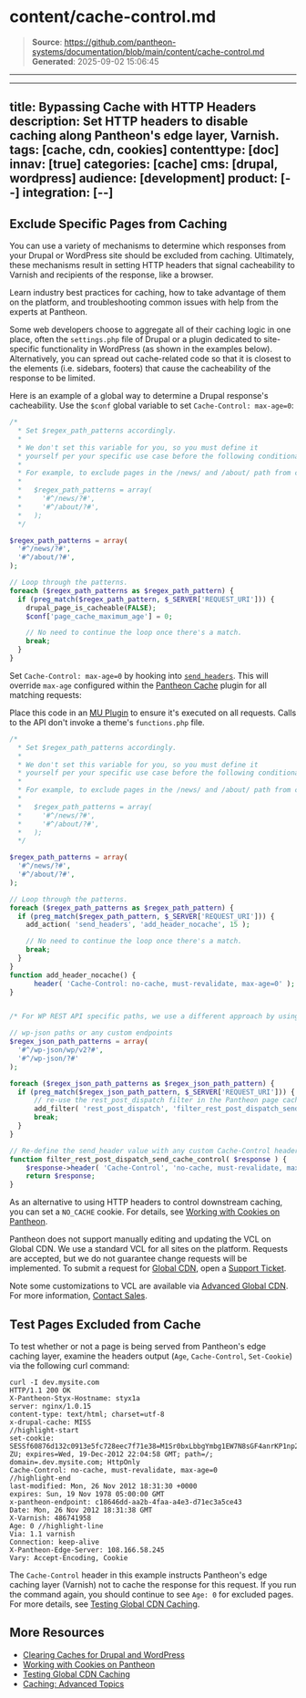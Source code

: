 # content/cache-control.md

> **Source**: https://github.com/pantheon-systems/documentation/blob/main/content/cache-control.md
> **Generated**: 2025-09-02 15:06:45

---

---
title: Bypassing Cache with HTTP Headers
description: Set HTTP headers to disable caching along Pantheon's edge layer, Varnish.
tags: [cache, cdn, cookies]
contenttype: [doc]
innav: [true]
categories: [cache]
cms: [drupal, wordpress]
audience: [development]
product: [--]
integration: [--]
---

## Exclude Specific Pages from Caching

You can use a variety of mechanisms to determine which responses from your Drupal or WordPress site should be excluded from caching. Ultimately, these mechanisms result in setting HTTP headers that signal cacheability to Varnish and recipients of the response, like a browser.

<Enablement title="Agency WebOps Training" link="https://pantheon.io/learn-pantheon?docs" campaign="webops-cache-control">

Learn industry best practices for caching, how to take advantage of them on the platform, and troubleshooting common issues with help from the experts at Pantheon.

</Enablement>

Some web developers choose to aggregate all of their caching logic in one place, often the `settings.php` file of Drupal or a plugin dedicated to site-specific functionality in WordPress (as shown in the examples below). Alternatively, you can spread out cache-related code so that it is closest to the elements (i.e. sidebars, footers) that cause the cacheability of the response to be limited.

<TabList>

<Tab title="Drupal" id="d7" active={true}>

Here is an example of a global way to determine a Drupal response's cacheability. Use the `$conf` global variable to set `Cache-Control: max-age=0`:

```php
/*
  * Set $regex_path_patterns accordingly.
  *
  * We don't set this variable for you, so you must define it
  * yourself per your specific use case before the following conditional.
  *
  * For example, to exclude pages in the /news/ and /about/ path from cache, set:
  *
  *   $regex_path_patterns = array(
  *     '#^/news/?#',
  *     '#^/about/?#',
  *   );
  */

$regex_path_patterns = array(
  '#^/news/?#',
  '#^/about/?#',
);

// Loop through the patterns.
foreach ($regex_path_patterns as $regex_path_pattern) {
  if (preg_match($regex_path_pattern, $_SERVER['REQUEST_URI'])) {
    drupal_page_is_cacheable(FALSE);
    $conf['page_cache_maximum_age'] = 0;

    // No need to continue the loop once there's a match.
    break;
  }
}
```

</Tab>

<Tab title="WordPress" id="wp">

Set `Cache-Control: max-age=0` by hooking into [`send_headers`](https://codex.wordpress.org/Plugin_API/Action_Reference/send_headers). This will override `max-age` configured within the [Pantheon Cache](/guides/wordpress-configurations/wordpress-cache-plugin) plugin for all matching requests:

<Alert title="Note" type="info">

Place this code in an [MU Plugin](/guides/wordpress-configurations/mu-plugin) to ensure it's executed on all requests. Calls to the API don't invoke a theme's `functions.php` file.

</Alert>

```php
/*
  * Set $regex_path_patterns accordingly.
  *
  * We don't set this variable for you, so you must define it
  * yourself per your specific use case before the following conditional.
  *
  * For example, to exclude pages in the /news/ and /about/ path from cache, set:
  *
  *   $regex_path_patterns = array(
  *     '#^/news/?#',
  *     '#^/about/?#',
  *   );
  */

$regex_path_patterns = array(
  '#^/news/?#',
  '#^/about/?#',
);

// Loop through the patterns.
foreach ($regex_path_patterns as $regex_path_pattern) {
  if (preg_match($regex_path_pattern, $_SERVER['REQUEST_URI'])) {
    add_action( 'send_headers', 'add_header_nocache', 15 );

    // No need to continue the loop once there's a match.
    break;
  }
}
function add_header_nocache() {
      header( 'Cache-Control: no-cache, must-revalidate, max-age=0' );
}


/* For WP REST API specific paths, we use a different approach by using the rest_post_dispatch filter */

// wp-json paths or any custom endpoints
$regex_json_path_patterns = array(
  '#^/wp-json/wp/v2?#',
  '#^/wp-json/?#'
);

foreach ($regex_json_path_patterns as $regex_json_path_pattern) {
  if (preg_match($regex_json_path_pattern, $_SERVER['REQUEST_URI'])) {
      // re-use the rest_post_dispatch filter in the Pantheon page cache plugin
      add_filter( 'rest_post_dispatch', 'filter_rest_post_dispatch_send_cache_control', 12 );
      break;
  }
}

// Re-define the send_header value with any custom Cache-Control header
function filter_rest_post_dispatch_send_cache_control( $response ) {
    $response->header( 'Cache-Control', 'no-cache, must-revalidate, max-age=0' );
    return $response;
}
```

</Tab>

</TabList>

As an alternative to using HTTP headers to control downstream caching, you can set a `NO_CACHE` cookie. For details, see [Working with Cookies on Pantheon](/cookies).

<Alert title="Warning" type="danger">

Pantheon does not support manually editing and updating the VCL on Global CDN. We use a standard VCL for all sites on the platform. Requests are accepted, but we do not guarantee change requests will be implemented. To submit a request for [Global CDN](/guides/global-cdn), open a [Support Ticket](/guides/support/contact-support/#general-support-ticket).

Note some customizations to VCL are available via [Advanced Global CDN](/guides/professional-services/advanced-global-cdn). For more information, [Contact Sales](https://pantheon.io/contact-us).

</Alert>

## Test Pages Excluded from Cache
To test whether or not a page is being served from Pantheon's edge caching layer, examine the headers output (`Age`, `Cache-Control`, `Set-Cookie`) via the following curl command:

```bash{outputLines: 2-20}
curl -I dev.mysite.com
HTTP/1.1 200 OK
X-Pantheon-Styx-Hostname: styx1a
server: nginx/1.0.15
content-type: text/html; charset=utf-8
x-drupal-cache: MISS
//highlight-start
set-cookie: SESSf60876d132c0913e5fc728eec7f71e38=M1Sr0bxLbbgYmbg1EW7N8sGF4anrKP1np25EkYta-ZU; expires=Wed, 19-Dec-2012 22:04:58 GMT; path=/; domain=.dev.mysite.com; HttpOnly
Cache-Control: no-cache, must-revalidate, max-age=0
//highlight-end
last-modified: Mon, 26 Nov 2012 18:31:30 +0000
expires: Sun, 19 Nov 1978 05:00:00 GMT
x-pantheon-endpoint: c18646dd-aa2b-4faa-a4e3-d71ec3a5ce43
Date: Mon, 26 Nov 2012 18:31:38 GMT
X-Varnish: 486741958
Age: 0 //highlight-line
Via: 1.1 varnish
Connection: keep-alive
X-Pantheon-Edge-Server: 108.166.58.245
Vary: Accept-Encoding, Cookie
```

The `Cache-Control` header in this example instructs Pantheon's edge caching layer (Varnish) not to cache the response for this request. If you run the command again, you should continue to see `Age: 0` for excluded pages. For more details, see [Testing Global CDN Caching](/guides/global-cdn/test-global-cdn-caching).

## More Resources
* [Clearing Caches for Drupal and WordPress](/clear-caches)
* [Working with Cookies on Pantheon](/cookies)
* [Testing Global CDN Caching](/guides/global-cdn/test-global-cdn-caching)
* [Caching: Advanced Topics](/caching-advanced-topics)
